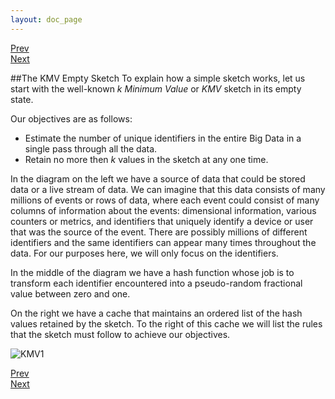 ```yaml
---
layout: doc_page
---
```

[Prev](InverseEstimate.html)<br>
[Next](KMVfirstEst.html)

##The KMV Empty Sketch
To explain how a simple sketch works, let us start with the well-known <i>k Minimum Value</i> or <i>KMV</i> sketch in its empty state. 

Our objectives are as follows:

* Estimate the number of unique identifiers in the entire Big Data in a single pass through all the data.
* Retain no more then <i>k</i> values in the sketch at any one time.

In the diagram on the left we have a source of data that could be stored data or a live stream of data.  We can imagine that this data consists of many millions of events or rows of data, where each event could consist of many columns of information about the events:  dimensional information, various counters or metrics, and identifiers that uniquely identify a device or user that was the source of the event. There are possibly millions of different identifiers and the same identifiers can appear many times throughout the data. For our purposes here, we will only focus on the identifiers.    

In the middle of the diagram we have a hash function whose job is to transform each identifier encountered into a pseudo-random fractional value between zero and one.

On the right we have a cache that maintains an ordered list of the hash values retained by the sketch. To the right of this cache we will list the rules that the sketch must follow to achieve our objectives.

<img class="doc-img-full" src="{{site.docs_img_dir}}KMV1.png" alt="KMV1" />

[Prev](InverseEstimate.html)<br>
[Next](KMVfirstEst.html)
